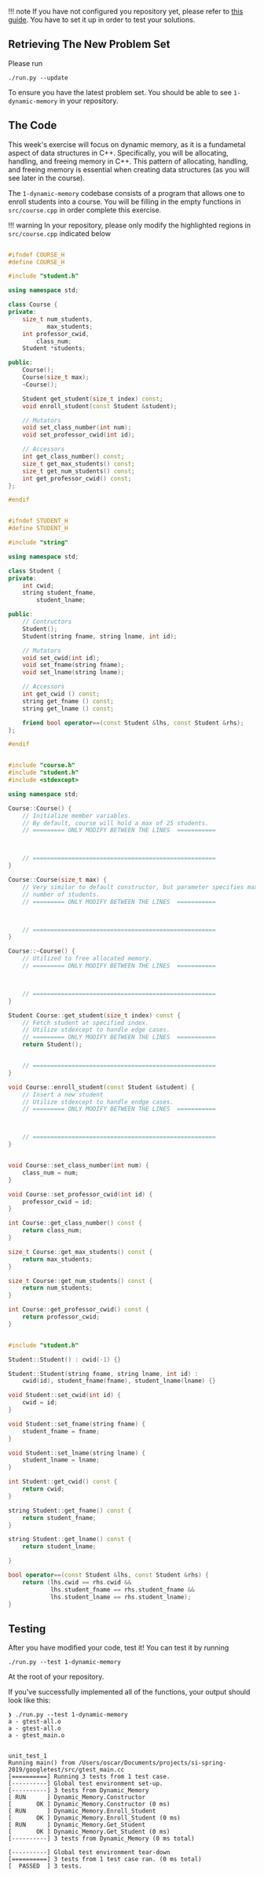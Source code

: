 
!!! note
    If you have not configured you repository yet, please refer to [this guide](https://moredatastructures.com/set-up/). You have to set it up in order to test your solutions.

## Retrieving The New Problem Set

Please run

```
./run.py --update
```

To ensure you have the latest problem set. You should be able to see `1-dynamic-memory` in your repository.

## The Code

This week's exercise will focus on dynamic memory, as it is a fundametal aspect of data structures in C++. Specifically, you will be allocating, handling, and freeing memory in C++. This pattern of allocating, handling, and freeing memory is essential when creating data structures (as you will see later in the course).

The `1-dynamic-memory` codebase consists of a program that allows one to enroll students into a course. You will be filling in the empty functions in `src/course.cpp` in order complete this exercise.

!!! warning
    In your repository, please only modify the highlighted regions in `src/course.cpp` indicated below

``` C++ tab="include/course.h"

#ifndef COURSE_H
#define COURSE_H

#include "student.h"

using namespace std;

class Course {
private:
    size_t num_students,
           max_students;
    int professor_cwid,
        class_num;
    Student *students;

public:
    Course();
    Course(size_t max);
    ~Course();

    Student get_student(size_t index) const;
    void enroll_student(const Student &student);

    // Mutators
    void set_class_number(int num);
    void set_professor_cwid(int id);

    // Accessors
    int get_class_number() const;
    size_t get_max_students() const;
    size_t get_num_students() const;
    int get_professor_cwid() const;
};

#endif
```

``` C++ tab="include/student.h"

#ifndef STUDENT_H
#define STUDENT_H

#include "string"

using namespace std;

class Student {
private:
    int cwid;
    string student_fname,
        student_lname;

public:
    // Contructors
    Student();
    Student(string fname, string lname, int id);

    // Mutators
    void set_cwid(int id);
    void set_fname(string fname);
    void set_lname(string lname);

    // Accessors
    int get_cwid () const;
    string get_fname () const;
    string get_lname () const;

    friend bool operator==(const Student &lhs, const Student &rhs);
};

#endif
```

``` C++ tab="src/course.cpp" hl_lines="11 12 13 21 22 23 30 31 32 40 41 42 50 51 52"

#include "course.h"
#include "student.h"
#include <stdexcept>

using namespace std;

Course::Course() {
    // Initialize member variables.
    // By default, course will hold a max of 25 students.
    // ========= ONLY MODIFY BETWEEN THE LINES  ===========



    // ====================================================
}

Course::Course(size_t max) {
    // Very similar to default constructor, but parameter specifies max
    // number of students.
    // ========= ONLY MODIFY BETWEEN THE LINES  ===========



    // ====================================================
}

Course::~Course() {
    // Utilized to free allocated memory.
    // ========= ONLY MODIFY BETWEEN THE LINES  ===========



    // ====================================================
}

Student Course::get_student(size_t index) const {
    // Fetch student at specified index.
    // Utilize stdexcept to handle edge cases.
    // ========= ONLY MODIFY BETWEEN THE LINES  ===========
    return Student();


    // ====================================================
}

void Course::enroll_student(const Student &student) {
    // Insert a new student
    // Utilize stdexcept to handle endge cases.
    // ========= ONLY MODIFY BETWEEN THE LINES  ===========



    // ====================================================
}


void Course::set_class_number(int num) {
    class_num = num;
}

void Course::set_professor_cwid(int id) {
    professor_cwid = id;
}

int Course::get_class_number() const {
    return class_num;
}

size_t Course::get_max_students() const {
    return max_students;
}

size_t Course::get_num_students() const {
    return num_students;
}

int Course::get_professor_cwid() const {
    return professor_cwid;
}

```

``` C++ tab="src/student.cpp"

#include "student.h"

Student::Student() : cwid(-1) {}

Student::Student(string fname, string lname, int id) :
    cwid(id), student_fname(fname), student_lname(lname) {}

void Student::set_cwid(int id) {
    cwid = id;
}

void Student::set_fname(string fname) {
    student_fname = fname;
}

void Student::set_lname(string lname) {
    student_lname = lname;
}

int Student::get_cwid() const {
    return cwid;
}

string Student::get_fname() const {
    return student_fname;
}

string Student::get_lname() const {
    return student_lname;

}

bool operator==(const Student &lhs, const Student &rhs) {
    return (lhs.cwid == rhs.cwid &&
            lhs.student_fname == rhs.student_fname &&
            lhs.student_lname == rhs.student_lname);
}

```

## Testing

After you have modified your code, test it! You can test it by running

```
./run.py --test 1-dynamic-memory
```

At the root of your repository.


If you've successfully implemented all of the functions, your output should look like this:
```
❯ ./run.py --test 1-dynamic-memory
a - gtest-all.o
a - gtest-all.o
a - gtest_main.o


unit_test_1
Running main() from /Users/oscar/Documents/projects/si-spring-2019/googletest/src/gtest_main.cc
[==========] Running 3 tests from 1 test case.
[----------] Global test environment set-up.
[----------] 3 tests from Dynamic_Memory
[ RUN      ] Dynamic_Memory.Constructor
[       OK ] Dynamic_Memory.Constructor (0 ms)
[ RUN      ] Dynamic_Memory.Enroll_Student
[       OK ] Dynamic_Memory.Enroll_Student (0 ms)
[ RUN      ] Dynamic_Memory.Get_Student
[       OK ] Dynamic_Memory.Get_Student (0 ms)
[----------] 3 tests from Dynamic_Memory (0 ms total)

[----------] Global test environment tear-down
[==========] 3 tests from 1 test case ran. (0 ms total)
[  PASSED  ] 3 tests.
```

